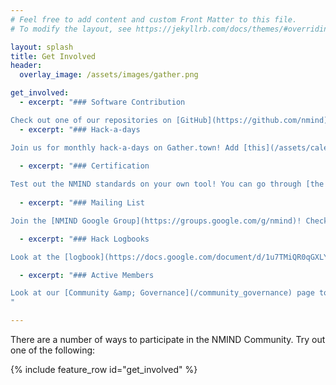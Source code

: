 ```yaml
---
# Feel free to add content and custom Front Matter to this file.
# To modify the layout, see https://jekyllrb.com/docs/themes/#overriding-theme-defaults

layout: splash
title: Get Involved
header:
  overlay_image: /assets/images/gather.png

get_involved:
  - excerpt: "### Software Contribution

Check out one of our repositories on [GitHub](https://github.com/nmind). Feedback, questions, and contributions are always welcome!"
  - excerpt: "### Hack-a-days

Join us for monthly hack-a-days on Gather.town! Add [this](/assets/calendar/NMIND monthly meeting.ics) event to your calendar, and join us on the first Thursday of the month."
  
  - excerpt: "### Certification

Test out the NMIND standards on your own tool! You can go through [the checklists](https://github.com/nmind/coding-standards-certification) and see how you're doing!"
 
  - excerpt: "### Mailing List

Join the [NMIND Google Group](https://groups.google.com/g/nmind)! Check out the discussions, ask questions, and join the community."

  - excerpt: "### Hack Logbooks

Look at the [logbook](https://docs.google.com/document/d/1u7TMiQR0qGXLYnhOjUnP5gIzL-aoSAr3miD_AS0tzgc/edit?usp=sharing) of previous hackathons to see the topics NMIND has talked about, the issues we've tackled, and get a sense of the community!"

  - excerpt: "### Active Members

Look at our [Community &amp; Governance](/community_governance) page to see who is involved, how we operate, and find an entrypoint!
"

---
```


There are a number of ways to participate in the NMIND Community. Try out one of the following:


{% include feature_row id="get_involved" %}
